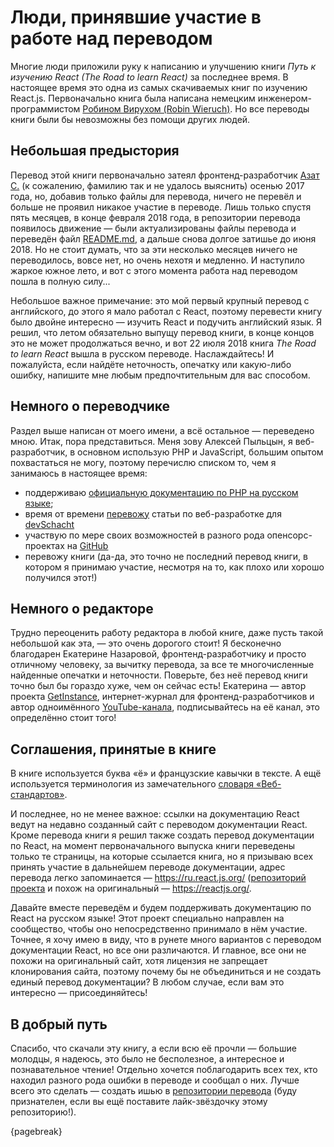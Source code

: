# Люди, принявшие участие в работе над переводом

Многие люди приложили руку к написанию и улучшению книги *Путь к изучению React (The Road to learn React)* за последнее время. В настоящее время это одна из самых скачиваемых книг по изучению React.js. Первоначально книга была написана немецким инженером-программистом [Робином Вирухом (Robin Wieruch)](https://www.robinwieruch.de/). Но все переводы книги были бы невозможны без помощи других людей.

## Небольшая предыстория

Перевод этой книги первоначально затеял фронтенд-разработчик [Азат С.](https://github.com/azat-io) (к сожалению, фамилию так и не удалось выяснить) осенью 2017 года, но, добавив только файлы для перевода, ничего не перевёл и больше не проявил никакое участие в переводе. Лишь только спустя пять месяцев, в конце февраля 2018 года, в репозитории перевода появилось движение — были актуализированы файлы перевода и переведён файл [README.md](https://github.com/the-road-to-learn-react/the-road-to-learn-react-russian/blob/master/README.md), а дальше снова долгое затишье до июня 2018. Но не стоит думать, что за эти несколько месяцев ничего не переводилось, вовсе нет, но очень нехотя и медленно. И наступило жаркое южное лето, и вот с этого момента работа над переводом пошла в полную силу...

Небольшое важное примечание: это мой первый крупный перевод с английского, до этого я мало работал с React, поэтому перевести книгу было двойне интересно — изучить React и подучить английский язык. Я решил, что летом обязательно выпущу перевод книги, в конце концов это не может продолжаться вечно, и вот 22 июля 2018 книга _The Road to learn React_ вышла в русском переводе. Наслаждайтесь! И пожалуйста, если найдёте неточность, опечатку или какую-либо ошибку, напишите мне любым предпочтительным для вас способом.

## Немного о переводчике

Раздел выше написан от моего имени, а всё остальное — переведено мною. Итак, пора представиться. Меня зову Алексей Пыльцын, я веб-разработчик, в основном использую PHP и JavaScript, большим опытом похвастаться не могу, поэтому перечислю списком то, чем я занимаюсь в настоящее время:
- поддерживаю [официальную документацию по PHP на русском языке](http://docs.php.net/manual/ru/);
- время от времени [перевожу](https://medium.com/@lex111/latest) статьи по веб-разработке для [devSchacht](https://medium.com/devschacht)
- участвую по мере своих возможностей в разного рода опенсорс-проектах на [GitHub](https://github.com/lex111/)
- перевожу книги (да-да, это точно не последний перевод книги, в котором я принимаю участие, несмотря на то, как плохо или хорошо получился этот!)

## Немного о редакторе

Трудно переоценить работу редактора в любой книге, даже пусть такой небольшой как эта, — это очень дорогого стоит! Я бесконечно благодарен Екатерине Назаровой, фронтенд-разработчику и просто отличному человеку, за вычитку перевода, за все те многочисленные найденные опечатки и неточности. Поверьте, без неё перевод книги точно был бы гораздо хуже, чем он сейчас есть! Екатерина — автор проекта [GetInstance](https://getinstance.info), интернет-журнал для фронтенд-разработчиков и автор одноимённого [YouTube-канала](https://www.youtube.com/channel/UCEBHlT_L1ME6e9ixaRPp0wg), подписывайтесь на её канал, это определённо стоит того!

## Соглашения, принятые в книге

В книге используется буква «ё» и французские кавычки в тексте. А ещё используется терминология из замечательного [словаря «Веб-стандартов»](https://github.com/web-standards-ru/dictionary).

И последнее, но не менее важное: ссылки на документацию React ведут на недавно созданный сайт с переводом документации React. Кроме перевода книги я решил также создать перевод документации по React, на момент первоначального выпуска книги переведены только те страницы, на которые ссылается книга, но я призываю всех принять участие в дальнейшем переводе документации, адрес перевода легко запоминается — https://ru.react.js.org/ ([репозиторий проекта](https://github.com/js-rus/react-ru) и похож на оригинальный — https://reactjs.org/.

Давайте вместе переведём и будем поддерживать документацию по React на русском языке! Этот проект специально направлен на сообщество, чтобы оно непосредственно принимало в нём участие. Точнее, я хочу имею в виду, что в рунете много вариантов с переводом документации React, но все они различаются. И главное, все они не похожи на оригинальный сайт, хотя лицензия не запрещает клонирования сайта, поэтому почему бы не объединиться и не создать единый перевод документации? В любом случае, если вам это интересно — присоединяйтесь!

## В добрый путь

Спасибо, что скачали эту книгу, а если всю её прочли — большие молодцы, я надеюсь, это было не бесполезное, а интересное и познавательное чтение! Отдельно хочется поблагодарить всех тех, кто находил разного рода ошибки в переводе и сообщал о них. Лучше всего это сделать — создать ишью в [репозитории перевода](https://github.com/the-road-to-learn-react/the-road-to-learn-react-russian) (буду признателен, если вы ещё поставите лайк-звёздочку этому репозиторию!).

{pagebreak}
